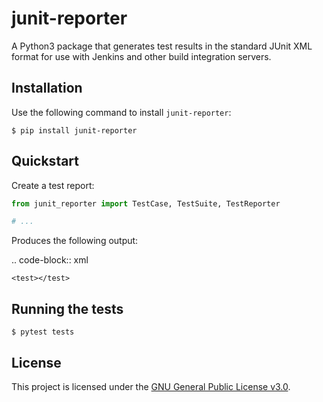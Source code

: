# junit-reporter

A Python3 package that generates test results in the standard JUnit XML format for use with Jenkins and other build integration servers.

## Installation

Use the following command to install ``junit-reporter``:

```
$ pip install junit-reporter
```

## Quickstart

Create a test report:

```python
from junit_reporter import TestCase, TestSuite, TestReporter

# ...
```

Produces the following output:

.. code-block:: xml

    <test></test>

## Running the tests

```
$ pytest tests
```

## License

This project is licensed under the [GNU General Public License v3.0](LICENSE).
